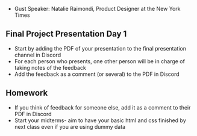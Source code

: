 * Gust Speaker: Natalie Raimondi, Product Designer at the New York Times

## Final Project Presentation Day 1

* Start by adding the PDF of your presentation to the final presentation channel in Discord
* For each person who presents, one other person will be in charge of taking notes of the feedback
* Add the feedback as a comment (or several) to the PDF in Discord

## Homework

* If you think of feedback for someone else, add it as a comment to their PDF in Discord
* Start your midterms- aim to have your basic html and css finished by next class even if you are using dummy data
